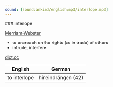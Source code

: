 ```yaml
---
sound: [sound:ankimd/english/mp3/interlope.mp3]
---
```


\### interlope

[Merriam-Webster](https://www.merriam-webster.com/dictionary/interlope)

- to encroach on the rights (as in trade) of others
- intrude, interfere

[dict.cc](https://www.dict.cc/interlope)

| English        | German       |
| -------------- | ------------ |
| to interlope | hineindrängen (42) |
